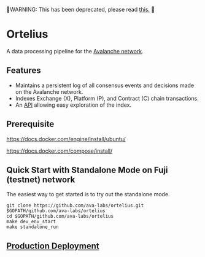 🔴WARNING: This has been deprecated, please read [this.](https://docs.avax.network/build/tools/deprecating-ortelius) 🔴

# Ortelius

A data processing pipeline for the [Avalanche network](https://avax.network).

## Features

- Maintains a persistent log of all consensus events and decisions made on the Avalanche network.
- Indexes Exchange (X), Platform (P), and Contract (C) chain transactions.
- An [API](https://docs.avax.network/build/tools/ortelius) allowing easy exploration of the index.

## Prerequisite

https://docs.docker.com/engine/install/ubuntu/

https://docs.docker.com/compose/install/

## Quick Start with Standalone Mode on Fuji (testnet) network

The easiest way to get started is to try out the standalone mode.

```shell script
git clone https://github.com/ava-labs/ortelius.git $GOPATH/github.com/ava-labs/ortelius
cd $GOPATH/github.com/ava-labs/ortelius
make dev_env_start
make standalone_run
```

## [Production Deployment](docs/deployment.md)

